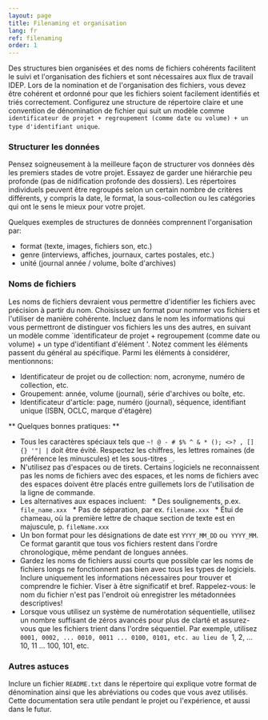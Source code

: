 ```yaml
---
layout: page
title: Filenaming et organisation
lang: fr
ref: filenaming
order: 1
---
```


Des structures bien organisées et des noms de fichiers cohérents facilitent le suivi et l'organisation des fichiers et sont nécessaires aux flux de travail IDEP. Lors de la nomination et de l'organisation des fichiers, vous devez être cohérent et ordonné pour que les fichiers soient facilement identifiés et triés correctement. Configurez une structure de répertoire claire et une convention de dénomination de fichier qui suit un modèle comme `identificateur de projet + regroupement (comme date ou volume) + un type d'identifiant unique`.

### Structurer les données
Pensez soigneusement à la meilleure façon de structurer vos données dès les premiers stades de votre projet. Essayez de garder une hiérarchie peu profonde (pas de nidification profonde des dossiers). Les répertoires individuels peuvent être regroupés selon un certain nombre de critères différents, y compris la date, le format, la sous-collection ou les catégories qui ont le sens le mieux pour votre projet.

Quelques exemples de structures de données comprennent l'organisation par:

* format (texte, images, fichiers son, etc.)
* genre (interviews, affiches, journaux, cartes postales, etc.)
* unité (journal année / volume, boîte d'archives)

### Noms de fichiers
Les noms de fichiers devraient vous permettre d'identifier les fichiers avec précision à partir du nom. Choisissez un format pour nommer vos fichiers et l'utiliser de manière cohérente. Incluez dans le nom les informations qui vous permettront de distinguer vos fichiers les uns des autres, en suivant un modèle comme `identificateur de projet + regroupement (comme date ou volume) + un type d'identifiant d'élément '. Notez comment les éléments passent du général au spécifique. Parmi les éléments à considérer, mentionnons:

* Identificateur de projet ou de collection: nom, acronyme, numéro de collection, etc.
* Groupement: année, volume (journal), série d'archives ou boîte, etc.
* Identificateur d'article: page, numéro (journal), séquence, identifiant unique (ISBN, OCLC, marque d'étagère)

** Quelques bonnes pratiques: **

* Tous les caractères spéciaux tels que `~! @ - # $% ^ & * (); <>? , [] {} '"| |` doit être évité. Respectez les chiffres, les lettres romaines (de préférence les minuscules) et les sous-titres `_`.
* N'utilisez pas d'espaces ou de tirets. Certains logiciels ne reconnaissent pas les noms de fichiers avec des espaces, et les noms de fichiers avec des espaces doivent être placés entre guillemets lors de l'utilisation de la ligne de commande.
* Les alternatives aux espaces incluent:
  * Des soulignements, p.ex. `file_name.xxx`
  * Pas de séparation, par ex. `filename.xxx`
  * Étui de chameau, où la première lettre de chaque section de texte est en majuscule, p. `fileName.xxx`
* Un bon format pour les désignations de date est `YYYY_MM_DD` ou` YYYY_MM`. Ce format garantit que tous vos fichiers restent dans l'ordre chronologique, même pendant de longues années.
* Gardez les noms de fichiers aussi courts que possible car les noms de fichiers longs ne fonctionnent pas bien avec tous les types de logiciels. Inclure uniquement les informations nécessaires pour trouver et comprendre le fichier. Viser à être significatif et bref. Rappelez-vous: le nom du fichier n'est pas l'endroit où enregistrer les métadonnées descriptives!
* Lorsque vous utilisez un système de numérotation séquentielle, utilisez un nombre suffisant de zéros avancés pour plus de clarté et assurez-vous que les fichiers trient dans l'ordre séquentiel. Par exemple, utilisez `0001, 0002, ... 0010, 0011 ... 0100, 0101, etc. au lieu de `1, 2, ... 10, 11 ... 100, 101, etc.

### Autres astuces

Inclure un fichier `README.txt` dans le répertoire qui explique votre format de dénomination ainsi que les abréviations ou codes que vous avez utilisés. Cette documentation sera utile pendant le projet ou l'expérience, et aussi dans le futur.